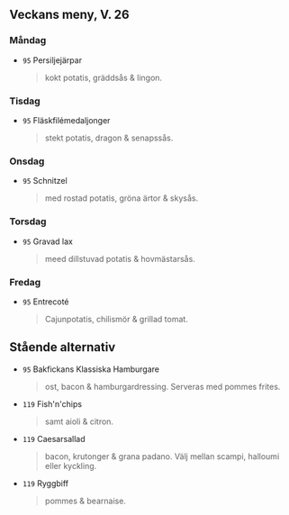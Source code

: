 ## Veckans meny, V. 26

### Måndag

* `95` Persiljejärpar 
  > kokt potatis, gräddsås & lingon.


### Tisdag

* `95` Fläskfilémedaljonger
  > stekt potatis, dragon & senapssås.
  

### Onsdag

* `95` Schnitzel 
  >  med rostad potatis, gröna ärtor & skysås.

### Torsdag

* `95` Gravad lax 
  >  meed dillstuvad potatis & hovmästarsås.

### Fredag

* `95` Entrecoté 
  >  Cajunpotatis, chilismör & grillad tomat.
  > 


## Stående alternativ

* `95` Bakfickans Klassiska Hamburgare
  > ost, bacon & hamburgardressing. Serveras med pommes frites.

* `119` Fish'n'chips  
  >  samt aioli & citron.

* `119` Caesarsallad
  > bacon, krutonger & grana padano. Välj mellan scampi, halloumi eller kyckling.
  
* `119` Ryggbiff
  > pommes & bearnaise.

